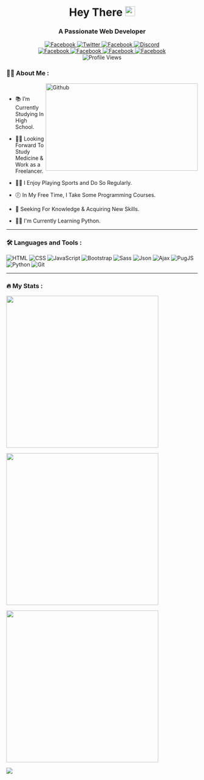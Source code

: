 <h1 align="center">Hey There <img src="https://media.giphy.com/media/hvRJCLFzcasrR4ia7z/giphy.gif" width="26" /></h1>
<h3 align="center">A Passionate Web Developer</h3>
<div align="center">
  <a href="https://facebook.com/philopater.hany.3/">
    <img src="https://img.shields.io/badge/Facebook-1877f2?logo=facebook&logoColor=white&style=for-the-badge" alt="Facebook" />
  </a>
  <a href="https://twitter.com/PhilopaterHany4/">
    <img src="https://img.shields.io/badge/Twitter-1da1f2?logo=twitter&logoColor=white&style=for-the-badge" alt="Twitter" />
  </a>
  <a href="https://facebook.com/philopater.hany.3/">
    <img src="https://img.shields.io/badge/Instagram-833ab4?logo=instagram&logoColor=white&style=for-the-badge" alt="Facebook" />
  </a>
  <a href="https://discord.com/#8178/">
    <img src="https://img.shields.io/badge/Discord-d20962?logo=discord&logoColor=white&style=for-the-badge" alt="Discord" />
  </a>
</div>
<div align="center">
  <a href="https://facebook.com/philopater.hany.3/">
    <img src="https://img.shields.io/badge/Hackerrank-2ec866?logo=hackerrank&logoColor=white&style=for-the-badge" alt="Facebook" />
  </a>
  <a href="https://facebook.com/philopater.hany.3/">
    <img src="https://img.shields.io/badge/Leetcode-f09a1a?logo=leetcode&logoColor=white&style=for-the-badge" alt="Facebook" />
  </a>
  <a href="https://facebook.com/philopater.hany.3/">
    <img src="https://img.shields.io/badge/Codeforces-b51c24?logo=codeforces&logoColor=white&style=for-the-badge" alt="Facebook" />
  </a>
  <a href="https://facebook.com/philopater.hany.3/">
    <img src="https://img.shields.io/badge/Codepen-09347a?logo=codepen&logoColor=white&style=for-the-badge" alt="Facebook" />
  </a>
</div>
<div align="center">
  <img src="https://komarev.com/ghpvc/?username=philopaterhany&style=for-the-badge&color=673ab7" alt="Profile Views" />
</div>

### :man_technologist: About Me :

<img width="400" height="230" align="right" alt="Github" src="https://i.ibb.co/HFKPdV5/about-me.png" />&nbsp;

- :books: I’m Currently Studying In High School.

- :man_student: Looking Forward To Study Medicine & Work as a Freelancer.

- :running_man: I Enjoy Playing Sports and Do So Regularly.

- :clock7: In My Free Time, I Take Some Programming Courses.

- :telescope: Seeking For Knowledge & Acquiring New Skills.

- :man_teacher: I'm Currently Learning Python.

---

### :hammer_and_wrench: Languages and Tools :
<!-- <div>
  <img src="https://github.com/devicons/devicon/blob/master/icons/html5/html5-original.svg" title="HTML5" alt="HTML" width="40" height="40" />&nbsp;
  <img src="https://github.com/devicons/devicon/blob/master/icons/css3/css3-original.svg"  title="CSS3" alt="CSS" width="40" height="40" />&nbsp;
  <img src="https://github.com/devicons/devicon/blob/master/icons/javascript/javascript-original.svg" title="JavaScript" alt="JavaScript" width="40" height="40" />&nbsp;
  <img src="https://github.com/devicons/devicon/blob/master/icons/bootstrap/bootstrap-original.svg" title="Bootstrap" alt="Bootstrap" width="40" height="40" />&nbsp;
  <img src="https://github.com/devicons/devicon/blob/master/icons/sass/sass-original.svg" title="Sass" alt="Sass" width="40" height="40" />&nbsp;
  <img src="https://cdn.worldvectorlogo.com/logos/pug.svg" title="PugJS" alt="PugJS" width="40" height="40" />&nbsp;
  <img src="https://github.com/devicons/devicon/blob/master/icons/python/python-original.svg" title="Python" alt="Python" width="40" height="40" />&nbsp;
</div> -->
<div>
    <img src="https://img.shields.io/badge/-Html-333?logo=html5&amp;style=for-the-badge" alt="HTML" />
    <img src="https://img.shields.io/badge/-Css-333?logo=css3&amp;style=for-the-badge&logoColor=blue" alt="CSS" />
    <img src="https://img.shields.io/badge/-Javascript-333?logo=javascript&amp;style=for-the-badge" alt="JavaScript" />
    <img src="https://img.shields.io/badge/-Bootstrap-333?logo=bootstrap&amp;style=for-the-badge" alt="Bootstrap" />
     <img src="https://img.shields.io/badge/-Sass-333?logo=sass&amp;style=for-the-badge" alt="Sass" />
    <img src="https://img.shields.io/badge/-Json-333?style=for-the-badge" alt="Json"  />
    <img src="https://img.shields.io/badge/-Ajax-333?style=for-the-badge" alt="Ajax"  />
    <img src="https://img.shields.io/badge/-PugJS-333?style=for-the-badge" alt="PugJS"  />
    <img src="https://img.shields.io/badge/-Python-333?logo=python&amp;style=for-the-badge" alt="Python" />
    <img src="https://img.shields.io/badge/-Git-333?logo=git&amp;style=for-the-badge" alt="Git"  />
</div>

---

### :fire: My Stats :

<p>
  <img src="https://github-readme-stats.vercel.app/api/top-langs?username=philopaterhany&layout=compact&theme=radical" width="400" />
</p>
<p>
  <img src="https://github-readme-stats.vercel.app/api?username=philopaterhany&show_icons=true&theme=radical" width="400" />
</p>
<p>
  <img src="http://github-readme-streak-stats.herokuapp.com?user=philopaterhany&theme=radical&date_format=j%20M%5B%20Y%5D" width="400" />
</p>
<p>
  <img src="https://github-profile-trophy.vercel.app/?username=philopaterhany&theme=radical" />
</p>
